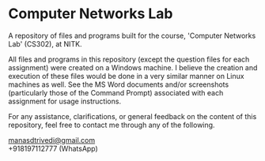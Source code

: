 # Computer Networks Lab
A repository of files and programs built for the course, 'Computer Networks Lab' (CS302), at NITK.

All files and programs in this repository (except the question files for each assignment) were created on a Windows machine. I believe the creation and execution of these files would be done in a very similar manner on Linux machines as well. See the MS Word documents and/or screenshots (particularly those of the Command Prompt) associated with each assignment for usage instructions.

For any assistance, clarifications, or general feedback on the content of this repository, feel free to contact me through any of the following.

manasdtrivedi@gmail.com  
+918197112777 (WhatsApp)